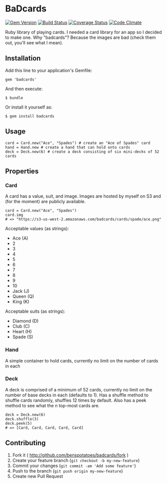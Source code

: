 # BaDcards
[![Gem Version](https://badge.fury.io/rb/badcards.png)](http://badge.fury.io/rb/badcards)
[![Build Status](https://travis-ci.org/BensPotatoes/BaDCards.svg?branch=master)](https://travis-ci.org/BensPotatoes/BaDCards)
[![Coverage Status](https://coveralls.io/repos/BensPotatoes/BaDCards/badge.png?branch=master)](https://coveralls.io/r/BensPotatoes/BaDCards?branch=master)
[![Code Climate](https://codeclimate.com/github/benspotatoes/BaDCards.png)](https://codeclimate.com/github/benspotatoes/BaDCards)

Ruby library of playing cards.
I needed a card library for an app so I decided to make one.
Why "badcards"? Because the images are bad (check them out, you'll see what I mean).

## Installation

Add this line to your application's Gemfile:

    gem 'badcards'

And then execute:

    $ bundle

Or install it yourself as:

    $ gem install badcards

## Usage

```
card = Card.new("Ace", "Spades") # create an "Ace of Spades" card
hand = Hand.new # create a hand that can hold onto cards
deck = Deck.new(6) # create a deck consisting of six mini-decks of 52 cards
```

## Properties

### Card
A card has a value, suit, and image.
Images are hosted by myself on S3 and (for the moment) are publicly available.

```
card = Card.new("Ace", "Spades")
card.img
# => "https://s3-us-west-2.amazonaws.com/badcards/cards/spade/ace.png"
```

Acceptable values (as strings):

* Ace (A)
* 2
* 3
* 4
* 5
* 6
* 7
* 8
* 9
* 10
* Jack (J)
* Queen (Q)
* King (K)

Acceptable suits (as strings):

* Diamond (D)
* Club (C)
* Heart (H)
* Spade (S)

### Hand
A simple container to hold cards, currently no limit on the number of cards in each

### Deck
A deck is comprised of a minimum of 52 cards, currently no limit on the number of base decks in each (defaults to 1).
Has a shuffle method to shuffle cards randomly, shuffles 12 times by default.
Also has a peek method to see what the n top-most cards are.

```
deck = Deck.new(6)
deck.shuffle(3)
deck.peek(5)
# => [Card, Card, Card, Card, Card]
```

## Contributing

1. Fork it ( http://github.com/benspotatoes/badcards/fork )
2. Create your feature branch (`git checkout -b my-new-feature`)
3. Commit your changes (`git commit -am 'Add some feature'`)
4. Push to the branch (`git push origin my-new-feature`)
5. Create new Pull Request
